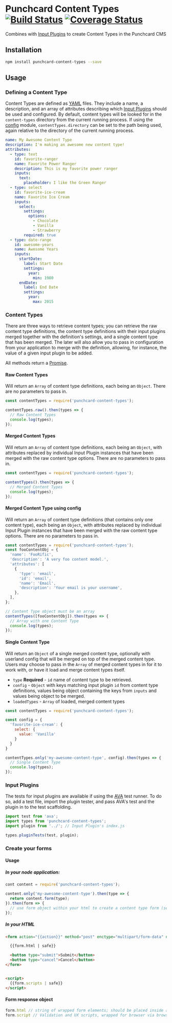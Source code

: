 # Punchcard Content Types [![Build Status](https://travis-ci.org/punchcard-cms/content-types.svg?branch=master)](https://travis-ci.org/punchcard-cms/content-types) [![Coverage Status](https://coveralls.io/repos/github/punchcard-cms/content-types/badge.svg?branch=master)](https://coveralls.io/github/punchcard-cms/content-types?branch=master)

Combines with [Input Plugins](https://www.npmjs.com/browse/keyword/input-plugin) to create Content Types in the Punchcard CMS

## Installation

```bash
npm install punchcard-content-types --save
```

## Usage

### Defining a Content Type

Content Types are defined as [YAML](http://yaml.org/) files. They include a name, a description, and an array of attributes describing which [Input Plugins](https://www.npmjs.com/browse/keyword/input-plugin) should be used and configured. By default, content types will be looked for in the `content-types` directory from the current running process. If using the [config](https://www.npmjs.com/package/config) module, `contentTypes.directory` can be set to the path being used, again relative to the directory of the current running process.

```yaml
name: My Awesome Content Type
description: I'm making an awesome new content type!
attributes:
  - type: text
    id: favorite-ranger
    name: Favorite Power Ranger
    description: This is my favorite power ranger
    inputs:
      text:
        placeholder: I like the Green Ranger
  - type: select
    id: favorite-ice-cream
    name: Favorite Ice Cream
    inputs:
      select:
        settings:
          options:
            - Chocolate
            - Vanilla
            - Strawberry
        required: true
  - type: date-range
    id: awesome-years
    name: Awesome Years
    inputs:
      startDate:
        label: Start Date
        settings:
          year:
            min: 1980
      endDate:
        label: End Date
        settings:
          year:
            max: 2015
```

### Content Types

There are three ways to retrieve content types; you can retrieve the raw content type definitions, the content type definitions with their input plugins merged together with the definition's settings, and a single content type that has been merged. The later will also allow you to pass in configuration from your application to merge with the definition, allowing, for instance, the value of a given input plugin to be added.

All methods return a [Promise](https://developer.mozilla.org/en-US/docs/Web/JavaScript/Reference/Global_Objects/Promise).

#### Raw Content Types

Will return an `Array` of content type definitions, each being an `Object`. There are no parameters to pass in.

```javascript
const contentTypes = require('punchcard-content-types');

contentTypes.raw().then(types => {
  // Raw Content Types
  console.log(types);
});
```

#### Merged Content Types

Will return an `Array` of content type definitions, each being an `Object`, with attributes replaced by individual Input Plugin instances that have been merged with the raw content type options. There are no parameters to pass in.

```javascript
const contentTypes = require('punchcard-content-types');

contentTypes().then(types => {
  // Merged Content Types
  console.log(types);
});
```

#### Merged Content Type using config

Will return an `Array` of content type definitions (that contains only one content type), each being an `Object`, with attributes replaced by individual Input Plugin instances that have been merged with the raw content type options. There are no parameters to pass in.

```javascript
const contentTypes = require('punchcard-content-types');
const fooContentObj = {
  'name': 'FooRific',
  'description': 'A very foo content model.',
  'attributes': [
    {
      'type': 'email',
      'id': 'email',
      'name': 'Email',
      'description': 'Your email is your username',
    },
  ],
};

// Content Type object must be an array
contentTypes([fooContentObj]).then(types => {
  // Array with one Content Type
  console.log(types);
});
```

#### Single Content Type

Will return an `Object` of a single merged content type, optionally with userland config that will be merged on top of the merged content type. Users may choose to pass in the `Array` of merged content types in for it to work with, or have it load and merge content types itself.

* `type` **Required** - `id` name of content type to be retrieved.
* `config` - `Object` with keys matching input plugin `id` from content type definitions, values being object containing the keys from `inputs` and values being object to be merged.
* `loadedTypes` - `Array` of loaded, merged content types


```javascript
const contentTypes = require('punchcard-content-types');

const config = {
  'favorite-ice-cream': {
    select: {
      value: 'Vanilla'
    }
  }
}

contentTypes.only('my-awesome-content-type', config).then(types => {
  // Single Content Type
  console.log(types);
});
```

### Input Plugins

The tests for input plugins are available if using the [AVA](https://github.com/sindresorhus/ava) test runner. To do so, add a test file, import the plugin tester, and pass AVA's test and the plugin in to the test scaffolding.

```javascript
import test from 'ava';
import types from 'punchcard-content-types';
import plugin from '../'; // Input Plugin's index.js

types.pluginTests(test, plugin);
```

### Create your forms

#### Usage

##### In your node application:

```javascript
cont content = require('punchcard-content-types');

content.only('my-awesome-content-type').then(type => {
  return content.form(type);
}).then(form => {
  // use form object within your html to create a content type form (see below)
});
```

##### In your HTML

```html
<form action="{{action}}" method="post" enctype="multipart/form-data" novalidate>

  {{form.html | safe}}

  <button type="submit">Submit</button>
  <button type="cancel">Cancel</button>
</form>


<script>
  {{form.scripts | safe}}
</script>
```

#### Form response object

```javascript
form.html // string of wrapped form elements; should be placed inside a <form> tag
form.script // Validation and UX scripts, wrapped for browser via browserify
```
